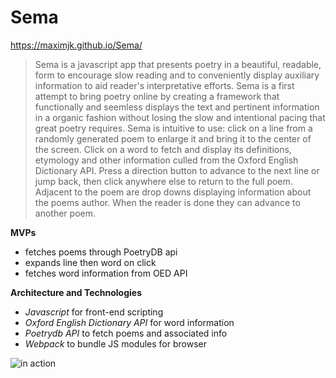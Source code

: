# Sema

https://maximjk.github.io/Sema/

> Sema is a javascript app that presents poetry in a beautiful, readable,
> form to encourage slow reading and to conveniently display
> auxiliary information to aid reader's interpretative efforts.
> Sema is a first attempt to bring poetry online by creating a framework that
> functionally and seemless displays the text and pertinent information
> in a organic fashion without losing the slow and intentional pacing
> that great poetry requires. Sema is intuitive to use: click on a line
> from a randomly generated poem to enlarge it and bring it to the
> center of the screen. Click on a word to fetch and display
> its definitions, etymology and other information culled from the
> Oxford English Dictionary API. Press a direction button to advance to
> the next line or jump back, then click anywhere else to return to the
> full poem. Adjacent to the poem are drop downs
> displaying information about the poems author. When the reader is done
> they can advance to another poem.

**MVPs**

 - fetches poems through PoetryDB api 
 - expands line then word on click
 - fetches word information from OED API

 
**Architecture and Technologies**
    

 - *Javascript* for front-end scripting
 - *Oxford English Dictionary API* for word information
-  *Poetrydb API* to fetch poems and associated info
-  *Webpack* to bundle JS modules for browser
   

 
 ![in action](https://media.giphy.com/media/QA6neIcEWYfARAL5y9/giphy.gif)
